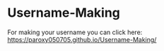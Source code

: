 # Username-Making

For making your username you can click here: https://paroxy050705.github.io/Username-Making/
